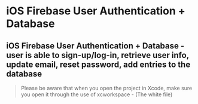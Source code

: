 # iOS Firebase User Authentication + Database 


## iOS Firebase User Authentication + Database - user is able to sign-up/log-in, retrieve user info, update email, reset password, add entries to the database


> Please be aware that when you open the project in Xcode, make sure you open it through the use of xcworkspace - (The white file) 
